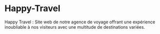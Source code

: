 # Happy-Travel
Happy Travel : Site web de notre agence de voyage offrant une expérience inoubliable à nos visiteurs avec une multitude de destinations variées.
